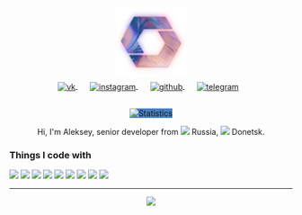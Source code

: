 <p align="center">
  <img width="124" src="https://raw.githubusercontent.com/yarkovaleksei/yarkovaleksei/master/github_logo.png" alt="Logo" />
</p>
<p align="center" style="margin: -10px 0 30px">
  <a href="https://vk.com/id530927534" target="_blank" style='margin-right:10px'>
    <img width="22" height="22" align="center" src="https://unpkg.com/simple-icons@v4/icons/vk.svg" alt="vk" />
  </a>
  &nbsp;&nbsp;
  <a href="https://www.instagram.com/aleksey.yarkov" target="_blank" style='margin-right:10px'>
    <img width="22" height="22" align="center" src="https://unpkg.com/simple-icons@v4/icons/instagram.svg" alt="instagram" />
  </a>
  &nbsp;&nbsp;
  <a href="https://github.com/yarkovaleksei" target="_blank" style='margin-right:10px'>
    <img width="22" height="22" align="center" src="https://unpkg.com/simple-icons@v4/icons/github.svg" alt="github" />
  </a>
  &nbsp;&nbsp;
  <a href="https://t.me/BigTRex" target="_blank" style='margin-right:10px'>
    <img width="22" height="22" align="center" src="https://simpleicons.org/icons/telegram.svg" alt="telegram" />
  </a>
</p>

<p align="center">
  <img width="" style="background:#4680C2;" src="https://github-readme-stats.vercel.app/api?username=yarkovaleksei&hide_border=true&hide_title=true" alt="Statistics" />
  <br />
  <p align="center">Hi, I'm Aleksey, senior developer from <img src="https://www.flaticon.com/svg/static/icons/svg/197/197408.svg" width="16" /> Russia, <img src="https://www.flaticon.com/svg/static/icons/svg/760/760037.svg" width="16" /> Donetsk.</p>
</p>

<h3>Things I code with</h3>

<p>
  <img src="https://img.shields.io/badge/TypeScript-007ACC?style=for-the-badge&logo=typescript&logoColor=white" />
  <img src="https://img.shields.io/badge/Node.js-43853D?style=for-the-badge&logo=node.js&logoColor=white" />
  <img src="https://img.shields.io/badge/JavaScript-323330?style=for-the-badge&logo=javascript&logoColor=F7DF1E" />
  <img src="https://img.shields.io/badge/Vue-3fb984?style=for-the-badge&logo=Vue&logoColor=white" />
  <img src="https://img.shields.io/badge/-Git-F05032?style=for-the-badge&logo=git&logoColor=white" />
  <img src="https://img.shields.io/badge/-NestJs-ea2845?style=for-the-badge&logo=nestjs&logoColor=white" />
  <img src="https://img.shields.io/badge/Material--UI-0081CB?style=for-the-badge&logo=material-ui&logoColor=white" />
  <img src="https://img.shields.io/badge/MongoDB-4EA94B?style=for-the-badge&logo=mongodb&logoColor=white" />
  <img src="https://img.shields.io/badge/PostgreSQL-000000?style=for-the-badge&logo=PostgreSQL&logoColor=white" />
</p>

--------------
<p align="center">
  <img src="https://visitor-badge.glitch.me/badge?page_id=yarkovaleksei.readme" />
</p>
